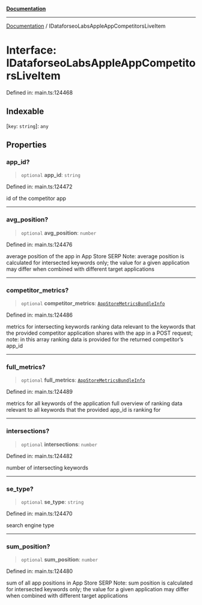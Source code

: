 [**Documentation**](../README.md)

***

[Documentation](../README.md) / IDataforseoLabsAppleAppCompetitorsLiveItem

# Interface: IDataforseoLabsAppleAppCompetitorsLiveItem

Defined in: main.ts:124468

## Indexable

\[`key`: `string`\]: `any`

## Properties

### app\_id?

> `optional` **app\_id**: `string`

Defined in: main.ts:124472

id of the competitor app

***

### avg\_position?

> `optional` **avg\_position**: `number`

Defined in: main.ts:124476

average position of the app in App Store SERP
Note: average position is calculated for intersected keywords only;
the value for a given application may differ when combined with different target applications

***

### competitor\_metrics?

> `optional` **competitor\_metrics**: [`AppStoreMetricsBundleInfo`](../classes/AppStoreMetricsBundleInfo.md)

Defined in: main.ts:124486

metrics for intersecting keywords
ranking data relevant to the keywords that the provided competitor application shares with the app in a POST request;
note: in this array ranking data is provided for the returned competitor’s app_id

***

### full\_metrics?

> `optional` **full\_metrics**: [`AppStoreMetricsBundleInfo`](../classes/AppStoreMetricsBundleInfo.md)

Defined in: main.ts:124489

metrics for all keywords of the application
full overview of ranking data relevant to all keywords that the provided app_id is ranking for

***

### intersections?

> `optional` **intersections**: `number`

Defined in: main.ts:124482

number of intersecting keywords

***

### se\_type?

> `optional` **se\_type**: `string`

Defined in: main.ts:124470

search engine type

***

### sum\_position?

> `optional` **sum\_position**: `number`

Defined in: main.ts:124480

sum of all app positions in App Store SERP
Note: sum position is calculated for intersected keywords only;
the value for a given application may differ when combined with different target applications
